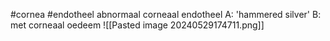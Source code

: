 #cornea #endotheel 
abnormaal corneaal endotheel 
A: 'hammered silver' 
B: met corneaal oedeem
![[Pasted image 20240529174711.png]]